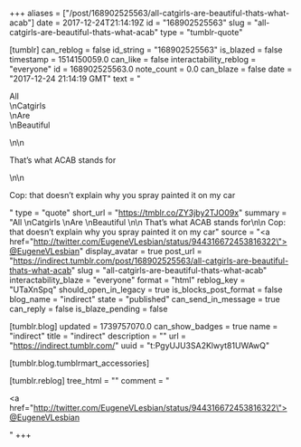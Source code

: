 +++
aliases = ["/post/168902525563/all-catgirls-are-beautiful-thats-what-acab"]
date = 2017-12-24T21:14:19Z
id = "168902525563"
slug = "all-catgirls-are-beautiful-thats-what-acab"
type = "tumblr-quote"

[tumblr]
can_reblog = false
id_string = "168902525563"
is_blazed = false
timestamp = 1514150059.0
can_like = false
interactability_reblog = "everyone"
id = 168902525563.0
note_count = 0.0
can_blaze = false
date = "2017-12-24 21:14:19 GMT"
text = "<p>All<br/>\nCatgirls<br/>\nAre<br/>\nBeautiful </p>\n\n<p>That’s what ACAB stands for</p>\n\n<p>Cop: that doesn’t explain why you spray painted it on my car</p>"
type = "quote"
short_url = "https://tmblr.co/ZY3jby2TJO09x"
summary = "All \nCatgirls \nAre \nBeautiful \n\n That’s what ACAB stands for\n\n Cop: that doesn’t explain why you spray painted it on my car"
source = "<a href=\"http://twitter.com/EugeneVLesbian/status/944316672453816322\">@EugeneVLesbian</a>"
display_avatar = true
post_url = "https://indirect.tumblr.com/post/168902525563/all-catgirls-are-beautiful-thats-what-acab"
slug = "all-catgirls-are-beautiful-thats-what-acab"
interactability_blaze = "everyone"
format = "html"
reblog_key = "UTaXnSpq"
should_open_in_legacy = true
is_blocks_post_format = false
blog_name = "indirect"
state = "published"
can_send_in_message = true
can_reply = false
is_blaze_pending = false

[tumblr.blog]
updated = 1739757070.0
can_show_badges = true
name = "indirect"
title = "indirect"
description = ""
url = "https://indirect.tumblr.com/"
uuid = "t:PgyUJU3SA2Klwyt81UWAwQ"

[tumblr.blog.tumblrmart_accessories]

[tumblr.reblog]
tree_html = ""
comment = "<p><a href=\"http://twitter.com/EugeneVLesbian/status/944316672453816322\">@EugeneVLesbian</a></p>"
+++
